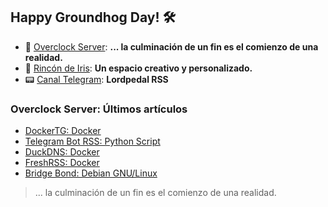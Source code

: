 ## Happy Groundhog Day! 🛠️

- 🤖 [Overclock Server](https://lordpedal.github.io/ "Overclock Server"): **... la culminación de un fin es el comienzo de una realidad.**
- 🌈 [Rincón de Iris](https://rincondeiris.club/ "Rincón de Iris"): **Un espacio creativo y personalizado.**
- 📟 [Canal Telegram](https://t.me/lordpedal_rss "Canal Lordpedal RSS"): **Lordpedal RSS**

### **Overclock Server**: Últimos artículos
<!-- BLOG-POST-LIST:START -->
- [DockerTG: Docker](https://lordpedal.github.io/gnu/linux/docker/dockertg-docker/)
- [Telegram Bot RSS: Python Script](https://lordpedal.github.io/gnu/linux/bot-python-script/)
- [DuckDNS: Docker](https://lordpedal.github.io/gnu/linux/docker/duckdns-docker/)
- [FreshRSS: Docker](https://lordpedal.github.io/gnu/linux/docker/freshrss-docker/)
- [Bridge Bond: Debian GNU/Linux](https://lordpedal.github.io/gnu/linux/bridge-bond-debian-gnu/)
<!-- BLOG-POST-LIST:END -->

> ... la culminación de un fin es el comienzo de una realidad.
